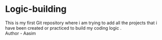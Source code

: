 # Logic-building
This is my first Git repository where i am trying to add all the projects that i have been created or practiced to build my coding logic .
<br>
Author - Aasim
